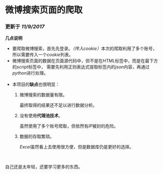 <h1>微博搜索页面的爬取</h1>
<h3>更新于 <em>11/9/2017</em></h3>
    <p><strong>几点说明</strong></p>
    <ul>
    <li>要爬取微博搜索，首先先登录。<em>（传入cookie）</em>本次的爬取利用了多个账号，所以需要传入一个<em>cookie</em>列表。</li>
    <li>微博搜索页面的数据在页面源代码中，但不是在<em>HTML</em>标签中，而是在最下方的<em>script</em>标签中，
    需要先利用正则表达式提取标签内的<em>json</em>内容，再通过<em>python</em>进行处理。</li>
    <li>本项目的<strong>缺点</strong>也很明显：
        <ol>
        <li><p>微博搜索的数据量有限。</p>
            <p>最终取得的结果还不足以进行数据分析。</p></li>
        <li><p>没有使用<strong>代理池技术</strong>。</p>
            <p>虽然使用了多个账号爬取，但依然有<em>IP</em>被封的危险。</p></li>
        <li><p>数据的存取繁琐。</p>
            <p><em>Excel</em>虽然看上去使用很方便，但是数据库仍是更好的选择。</p></li>
        </ol></li>
    </ul>
<p>自己还是太年轻，还要学习更多的东西。</p>
